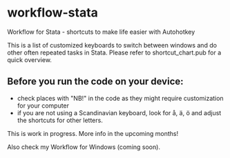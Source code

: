 # workflow-stata
Workflow for Stata - shortcuts to make life easier with Autohotkey

This is a list of customized keyboards to switch between windows and do other often repeated tasks in Stata. Please refer to shortcut_chart.pub for a quick overview.

## Before you run the code on your device:
- check places with "NB!" in the code as they might require customization for your computer
- if you are not using a Scandinavian keyboard, look for å, ä, ö and adjust the shortcuts for other letters.

This is work in progress. More info in the upcoming months!

Also check my Workflow for Windows (coming soon).
